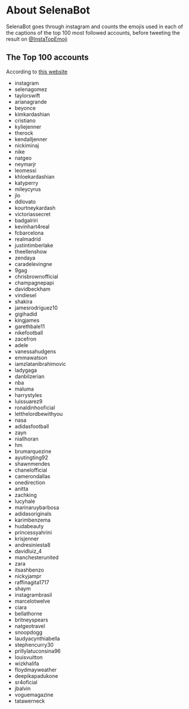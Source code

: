 # About SelenaBot
SelenaBot goes through instagram and counts the emojis used in each of the captions of the top 100 most followed accounts, before tweeting the result on [@InstaTopEmoji](https://twitter.com/InstaTopEmoji)


## The Top 100 accounts
According to [this website](https://socialblade.com/instagram/top/100/followers)

* instagram
* selenagomez
* taylorswift
* arianagrande
* beyonce
* kimkardashian
* cristiano
* kyliejenner
* therock
* kendalljenner
* nickiminaj
* nike
* natgeo
* neymarjr
* leomessi
* khloekardashian
* katyperry
* mileycyrus
* jlo
* ddlovato
* kourtneykardash
* victoriassecret
* badgalriri
* kevinhart4real
* fcbarcelona
* realmadrid
* justintimberlake
* theellenshow
* zendaya
* caradelevingne
* 9gag
* chrisbrownofficial
* champagnepapi
* davidbeckham
* vindiesel
* shakira
* jamesrodriguez10
* gigihadid
* kingjames
* garethbale11
* nikefootball
* zacefron
* adele
* vanessahudgens
* emmawatson
* iamzlatanibrahimovic
* ladygaga
* danbilzerian
* nba
* maluma
* harrystyles
* luissuarez9
* ronaldinhooficial
* letthelordbewithyou
* nasa
* adidasfootball
* zayn
* niallhoran
* hm
* brumarquezine
* ayutingting92
* shawnmendes
* chanelofficial
* camerondallas
* onedirection
* anitta
* zachking
* lucyhale
* marinaruybarbosa
* adidasoriginals
* karimbenzema
* hudabeauty
* princessyahrini
* krisjenner
* andresiniesta8
* davidluiz_4
* manchesterunited
* zara
* itsashbenzo
* nickyjampr
* raffinagita1717
* shaym
* instagrambrasil
* marcelotwelve
* ciara
* bellathorne
* britneyspears
* natgeotravel
* snoopdogg
* laudyacynthiabella
* stephencurry30
* prillylatuconsina96
* louisvuitton
* wizkhalifa
* floydmayweather
* deepikapadukone
* sr4oficial
* jbalvin
* voguemagazine
* tatawerneck
